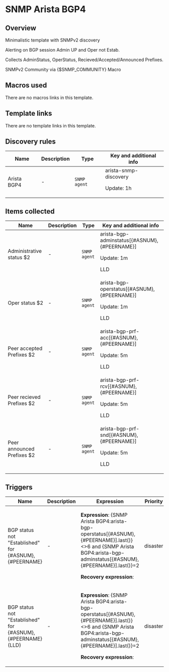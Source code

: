 # SNMP Arista BGP4

## Overview

Minimalistic template with SNMPv2 discovery


Alerting on BGP session Admin UP and Oper not Estab.


Collects AdminStatus, OperStatus, Recieved/Accepted/Announced Prefixes.


SNMPv2 Community via {$SNMP\_COMMUNITY} Macro



## Macros used

There are no macros links in this template.

## Template links

There are no template links in this template.

## Discovery rules

|Name|Description|Type|Key and additional info|
|----|-----------|----|----|
|Arista BGP4|<p>-</p>|`SNMP agent`|arista-snmp-discovery<p>Update: 1h</p>|


## Items collected

|Name|Description|Type|Key and additional info|
|----|-----------|----|----|
|Administrative status $2|<p>-</p>|`SNMP agent`|arista-bgp-adminstatus[{#ASNUM}, {#PEERNAME}]<p>Update: 1m</p><p>LLD</p>|
|Oper status $2|<p>-</p>|`SNMP agent`|arista-bgp-operstatus[{#ASNUM}, {#PEERNAME}]<p>Update: 1m</p><p>LLD</p>|
|Peer accepted Prefixes $2|<p>-</p>|`SNMP agent`|arista-bgp-prf-acc[{#ASNUM}, {#PEERNAME}]<p>Update: 5m</p><p>LLD</p>|
|Peer recieved Prefixes $2|<p>-</p>|`SNMP agent`|arista-bgp-prf-rcv[{#ASNUM}, {#PEERNAME}]<p>Update: 5m</p><p>LLD</p>|
|Peer announced Prefixes $2|<p>-</p>|`SNMP agent`|arista-bgp-prf-snd[{#ASNUM}, {#PEERNAME}]<p>Update: 5m</p><p>LLD</p>|


## Triggers

|Name|Description|Expression|Priority|
|----|-----------|----------|--------|
|BGP status not "Established" for {#ASNUM}, {#PEERNAME}|<p>-</p>|<p>**Expression**: {SNMP Arista BGP4:arista-bgp-operstatus[{#ASNUM}, {#PEERNAME}].last()}<>6 and {SNMP Arista BGP4:arista-bgp-adminstatus[{#ASNUM}, {#PEERNAME}].last()}=2</p><p>**Recovery expression**: </p>|disaster|
|BGP status not "Established" for {#ASNUM}, {#PEERNAME} (LLD)|<p>-</p>|<p>**Expression**: {SNMP Arista BGP4:arista-bgp-operstatus[{#ASNUM}, {#PEERNAME}].last()}<>6 and {SNMP Arista BGP4:arista-bgp-adminstatus[{#ASNUM}, {#PEERNAME}].last()}=2</p><p>**Recovery expression**: </p>|disaster|
